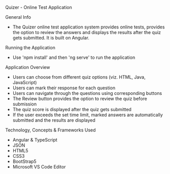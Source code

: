 Quizer - Online Test Application

General Info
* The Quizer online test application system provides online tests, provides the option to review the answers and displays the results after the quiz gets submitted. It is built on Angular.

Running the Application
* Use 'npm install' and then 'ng serve' to run the application

Application Overview
* Users can choose from different quiz options (viz. HTML, Java, JavaScript)
* Users can mark their response for each question
* Users can navigate through the questions using corresponding buttons
* The Review button provides the option to review the quiz before submission
* The quiz score is displayed after the quiz gets submitted
* If the user exceeds the set time limit, marked answers are automatically submitted and the results are displayed

Technology, Concepts & Frameworks Used 
* Angular & TypeScript
* JSON
* HTML5
* CSS3
* BootStrap5
* Microsoft VS Code Editor
